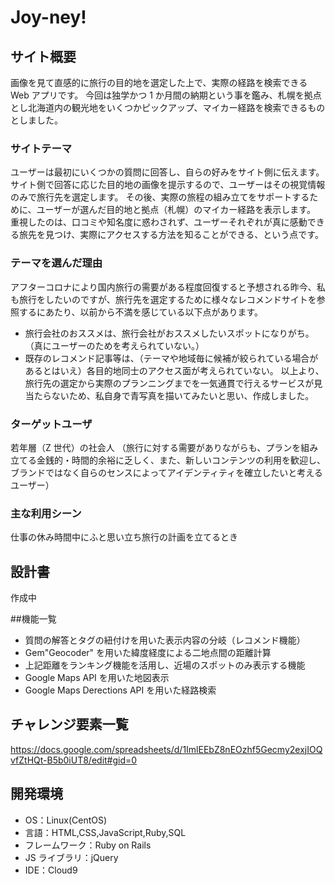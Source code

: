 # Joy-ney!

## サイト概要

画像を見て直感的に旅行の目的地を選定した上で、実際の経路を検索できる Web アプリです。
今回は独学かつ 1 か月間の納期という事を鑑み、札幌を拠点とし北海道内の観光地をいくつかピックアップ、マイカー経路を検索できるものとしました。

### サイトテーマ

ユーザーは最初にいくつかの質問に回答し、自らの好みをサイト側に伝えます。
サイト側で回答に応じた目的地の画像を提示するので、ユーザーはその視覚情報のみで旅行先を選定します。
その後、実際の旅程の組み立てをサポートするために、ユーザーが選んだ目的地と拠点（札幌）のマイカー経路を表示します。
重視したのは、口コミや知名度に惑わされず、ユーザーそれぞれが真に感動できる旅先を見つけ、実際にアクセスする方法を知ることができる、という点です。

### テーマを選んだ理由

アフターコロナにより国内旅行の需要がある程度回復すると予想される昨今、私も旅行をしたいのですが、旅行先を選定するために様々なレコメンドサイトを参照するにあたり、以前から不満を感じている以下点があります。
 - 旅行会社のおススメは、旅行会社がおススメしたいスポットになりがち。（真にユーザーのためを考えられていない。）
 - 既存のレコメンド記事等は、（テーマや地域毎に候補が絞られている場合があるとはいえ）各目的地同士のアクセス面が考えられていない。
以上より、旅行先の選定から実際のプランニングまでを一気通貫で行えるサービスが見当たらないため、私自身で青写真を描いてみたいと思い、作成しました。

### ターゲットユーザ

若年層（Z 世代）の社会人
（旅行に対する需要がありながらも、プランを組み立てる金銭的・時間的余裕に乏しく、また、新しいコンテンツの利用を歓迎し、ブランドではなく自らのセンスによってアイデンティティを確立したいと考えるユーザー）

### 主な利用シーン

仕事の休み時間中にふと思い立ち旅行の計画を立てるとき

## 設計書

作成中

##機能一覧
- 質問の解答とタグの紐付けを用いた表示内容の分岐（レコメンド機能）
- Gem"Geocoder" を用いた緯度経度による二地点間の距離計算
- 上記距離をランキング機能を活用し、近場のスポットのみ表示する機能
- Google Maps API を用いた地図表示
- Google Maps Derections API を用いた経路検索

## チャレンジ要素一覧

<https://docs.google.com/spreadsheets/d/1ImlEEbZ8nEOzhf5Gecmy2exjIOQvfZtHQt-B5b0iUT8/edit#gid=0>

## 開発環境

- OS：Linux(CentOS)
- 言語：HTML,CSS,JavaScript,Ruby,SQL
- フレームワーク：Ruby on Rails
- JS ライブラリ：jQuery
- IDE：Cloud9

